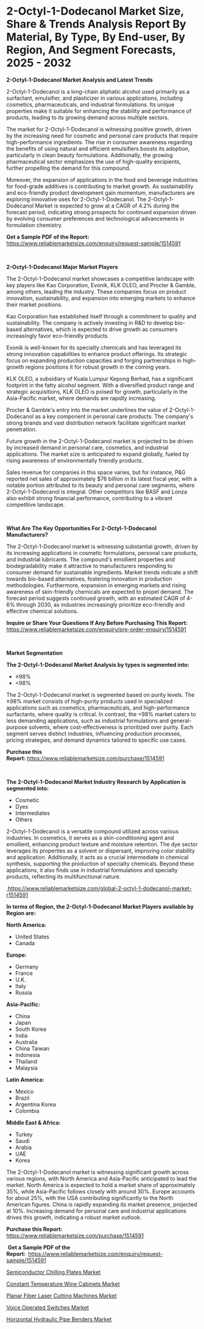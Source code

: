 <p><h1>2-Octyl-1-Dodecanol Market Size, Share & Trends Analysis Report By Material, By Type, By End-user, By Region, And Segment Forecasts, 2025 - 2032</h1></p><p><strong>2-Octyl-1-Dodecanol Market Analysis and Latest Trends</strong></p>
<p><p>2-Octyl-1-Dodecanol is a long-chain aliphatic alcohol used primarily as a surfactant, emulsifier, and plasticizer in various applications, including cosmetics, pharmaceuticals, and industrial formulations. Its unique properties make it suitable for enhancing the stability and performance of products, leading to its growing demand across multiple sectors.</p><p>The market for 2-Octyl-1-Dodecanol is witnessing positive growth, driven by the increasing need for cosmetic and personal care products that require high-performance ingredients. The rise in consumer awareness regarding the benefits of using natural and efficient emulsifiers boosts its adoption, particularly in clean beauty formulations. Additionally, the growing pharmaceutical sector emphasizes the use of high-quality excipients, further propelling the demand for this compound.</p><p>Moreover, the expansion of applications in the food and beverage industries for food-grade additives is contributing to market growth. As sustainability and eco-friendly product development gain momentum, manufacturers are exploring innovative uses for 2-Octyl-1-Dodecanol. The 2-Octyl-1-Dodecanol Market is expected to grow at a CAGR of 4.2% during the forecast period, indicating strong prospects for continued expansion driven by evolving consumer preferences and technological advancements in formulation chemistry.</p></p>
<p><strong>Get a Sample PDF of the Report:&nbsp;</strong> <a href="https://www.reliablemarketsize.com/enquiry/request-sample/1514591?utm_campaign=1943&utm_medium=2&utm_source=Github&utm_content=ia&utm_term=29032025&utm_id=2-octyl-1-dodecanol">https://www.reliablemarketsize.com/enquiry/request-sample/1514591</a></p>
<p>&nbsp;</p>
<p><strong>2-Octyl-1-Dodecanol Major Market Players</strong></p>
<p><p>The 2-Octyl-1-Dodecanol market showcases a competitive landscape with key players like Kao Corporation, Evonik, KLK OLEO, and Procter & Gamble, among others, leading the industry. These companies focus on product innovation, sustainability, and expansion into emerging markets to enhance their market positions.</p><p>Kao Corporation has established itself through a commitment to quality and sustainability. The company is actively investing in R&D to develop bio-based alternatives, which is expected to drive growth as consumers increasingly favor eco-friendly products. </p><p>Evonik is well-known for its specialty chemicals and has leveraged its strong innovation capabilities to enhance product offerings. Its strategic focus on expanding production capacities and forging partnerships in high-growth regions positions it for robust growth in the coming years.</p><p>KLK OLEO, a subsidiary of Kuala Lumpur Kepong Berhad, has a significant footprint in the fatty alcohol segment. With a diversified product range and strategic acquisitions, KLK OLEO is poised for growth, particularly in the Asia-Pacific market, where demands are rapidly increasing.</p><p>Procter & Gamble's entry into the market underlines the value of 2-Octyl-1-Dodecanol as a key component in personal care products. The company's strong brands and vast distribution network facilitate significant market penetration.</p><p>Future growth in the 2-Octyl-1-Dodecanol market is projected to be driven by increased demand in personal care, cosmetics, and industrial applications. The market size is anticipated to expand globally, fueled by rising awareness of environmentally friendly products.</p><p>Sales revenue for companies in this space varies, but for instance, P&G reported net sales of approximately $76 billion in its latest fiscal year, with a notable portion attributed to its beauty and personal care segments, where 2-Octyl-1-Dodecanol is integral. Other competitors like BASF and Lonza also exhibit strong financial performance, contributing to a vibrant competitive landscape.</p></p>
<p>&nbsp;</p>
<p><strong>What Are The Key Opportunities For 2-Octyl-1-Dodecanol Manufacturers?</strong></p>
<p><p>The 2-Octyl-1-Dodecanol market is witnessing substantial growth, driven by its increasing applications in cosmetic formulations, personal care products, and industrial lubricants. The compound's emollient properties and biodegradability make it attractive to manufacturers responding to consumer demand for sustainable ingredients. Market trends indicate a shift towards bio-based alternatives, fostering innovation in production methodologies. Furthermore, expansion in emerging markets and rising awareness of skin-friendly chemicals are expected to propel demand. The forecast period suggests continued growth, with an estimated CAGR of 4-6% through 2030, as industries increasingly prioritize eco-friendly and effective chemical solutions.</p></p>
<p><strong>Inquire or Share Your Questions If Any Before Purchasing This Report:</strong> <a href="https://www.reliablemarketsize.com/enquiry/pre-order-enquiry/1514591?utm_campaign=1943&utm_medium=2&utm_source=Github&utm_content=ia&utm_term=29032025&utm_id=2-octyl-1-dodecanol">https://www.reliablemarketsize.com/enquiry/pre-order-enquiry/1514591</a></p>
<p>&nbsp;</p>
<p><strong>Market Segmentation</strong></p>
<p><strong>The 2-Octyl-1-Dodecanol Market Analysis by types is segmented into:</strong></p>
<p><ul><li>≥98%</li><li><98%</li></ul></p>
<p><p>The 2-Octyl-1-Dodecanol market is segmented based on purity levels. The ≥98% market consists of high-purity products used in specialized applications such as cosmetics, pharmaceuticals, and high-performance surfactants, where quality is critical. In contrast, the <98% market caters to less demanding applications, such as industrial formulations and general-purpose solvents, where cost-effectiveness is prioritized over purity. Each segment serves distinct industries, influencing production processes, pricing strategies, and demand dynamics tailored to specific use cases.</p></p>
<p><strong>Purchase this Report:&nbsp;</strong><a href="https://www.reliablemarketsize.com/purchase/1514591?utm_campaign=1943&utm_medium=2&utm_source=Github&utm_content=ia&utm_term=29032025&utm_id=2-octyl-1-dodecanol">https://www.reliablemarketsize.com/purchase/1514591</a></p>
<p>&nbsp;</p>
<p><strong>The 2-Octyl-1-Dodecanol Market Industry Research by Application is segmented into:</strong></p>
<p><ul><li>Cosmetic</li><li>Dyes</li><li>Intermediates</li><li>Others</li></ul></p>
<p><p>2-Octyl-1-Dodecanol is a versatile compound utilized across various industries. In cosmetics, it serves as a skin-conditioning agent and emollient, enhancing product texture and moisture retention. The dye sector leverages its properties as a solvent or dispersant, improving color stability and application. Additionally, it acts as a crucial intermediate in chemical synthesis, supporting the production of specialty chemicals. Beyond these applications, it also finds use in industrial formulations and specialty products, reflecting its multifunctional nature.</p></p>
<p><a href="https://www.reliablemarketsize.com/global-2-octyl-1-dodecanol-market-r1514591?utm_campaign=1943&utm_medium=2&utm_source=Github&utm_content=ia&utm_term=29032025&utm_id=2-octyl-1-dodecanol">&nbsp;https://www.reliablemarketsize.com/global-2-octyl-1-dodecanol-market-r1514591</a></p>
<p><strong>In terms of Region, the 2-Octyl-1-Dodecanol Market Players available by Region are:</strong></p>
<p>
    <p> <strong> North America: </strong>
        <ul>
            <li>United States</li>
            <li>Canada</li>
        </ul>
        </p> 
    <p> <strong> Europe: </strong>
        <ul>
            <li>Germany</li>
            <li>France</li>
            <li>U.K.</li>
            <li>Italy</li>
            <li>Russia</li>
        </ul>
        </p> 
    <p> <strong> Asia-Pacific: </strong>
        <ul>
            <li>China</li>
            <li>Japan</li>
            <li>South Korea</li>
            <li>India</li>
            <li>Australia</li>
            <li>China Taiwan</li>
            <li>Indonesia</li>
            <li>Thailand</li>
            <li>Malaysia</li>
        </ul>
        </p> 
    <p> <strong> Latin America: </strong>
        <ul>
            <li>Mexico</li>
            <li>Brazil</li>
            <li>Argentina Korea</li>
            <li>Colombia</li>
        </ul>
        </p> 
    <p> <strong> Middle East & Africa: </strong>
        <ul>
            <li>Turkey</li>
            <li>Saudi</li>
            <li>Arabia</li>
            <li>UAE</li>
            <li>Korea</li>
        </ul>
    </p>
    </p>
<p><p>The 2-Octyl-1-Dodecanol market is witnessing significant growth across various regions, with North America and Asia-Pacific anticipated to lead the market. North America is expected to hold a market share of approximately 35%, while Asia-Pacific follows closely with around 30%. Europe accounts for about 25%, with the USA contributing significantly to the North American figures. China is rapidly expanding its market presence, projected at 10%. Increasing demand for personal care and industrial applications drives this growth, indicating a robust market outlook.</p></p>
<p><strong>Purchase this Report: </strong><a href="https://www.reliablemarketsize.com/purchase/1514591?utm_campaign=1943&utm_medium=2&utm_source=Github&utm_content=ia&utm_term=29032025&utm_id=2-octyl-1-dodecanol">https://www.reliablemarketsize.com/purchase/1514591</a></p>
<p>&nbsp;<strong>Get a Sample PDF of the Report:&nbsp;&nbsp;</strong><a href="https://www.reliablemarketsize.com/enquiry/request-sample/1514591?utm_campaign=1943&utm_medium=2&utm_source=Github&utm_content=ia&utm_term=29032025&utm_id=2-octyl-1-dodecanol">https://www.reliablemarketsize.com/enquiry/request-sample/1514591</a></p>
<p><strong></strong></p>
<p><p><a href="https://github.com/agemakisel4b/Market-Research-Report-List-1/blob/main/semiconductor-chilling-plates-market.md?utm_campaign=1943&utm_medium=2&utm_source=Github&utm_content=ia&utm_term=29032025&utm_id=2-octyl-1-dodecanol">Semiconductor Chilling Plates Market</a></p><p><a href="https://github.com/grimssummouc/Market-Research-Report-List-1/blob/main/constant-temperature-wine-cabinets-market.md?utm_campaign=1943&utm_medium=2&utm_source=Github&utm_content=ia&utm_term=29032025&utm_id=2-octyl-1-dodecanol">Constant Temperature Wine Cabinets Market</a></p><p><a href="https://github.com/marfosamiko7/Market-Research-Report-List-1/blob/main/planar-fiber-laser-cutting-machines-market.md?utm_campaign=1943&utm_medium=2&utm_source=Github&utm_content=ia&utm_term=29032025&utm_id=2-octyl-1-dodecanol">Planar Fiber Laser Cutting Machines Market</a></p><p><a href="https://github.com/gierlravasty/Market-Research-Report-List-1/blob/main/voice-operated-switches-market.md?utm_campaign=1943&utm_medium=2&utm_source=Github&utm_content=ia&utm_term=29032025&utm_id=2-octyl-1-dodecanol">Voice Operated Switches Market</a></p><p><a href="https://github.com/bawksmaedamu/Market-Research-Report-List-1/blob/main/horizontal-hydraulic-pipe-benders-market.md?utm_campaign=1943&utm_medium=2&utm_source=Github&utm_content=ia&utm_term=29032025&utm_id=2-octyl-1-dodecanol">Horizontal Hydraulic Pipe Benders Market</a></p></p>